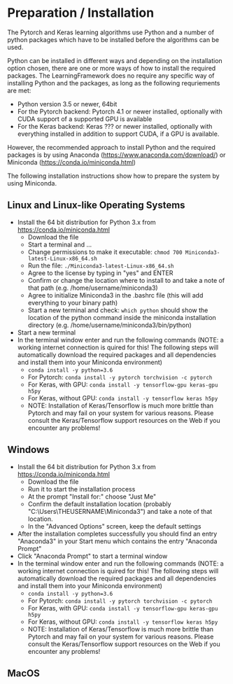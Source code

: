 # Preparation / Installation

The Pytorch and Keras learning algorithms use Python and a number of python packages which
have to be installed before the algorithms can be used.

Python can be installed in different ways and depending on the installation option chosen,
there are one or more ways of how to install the required packages. The LearningFramework 
does no require any specific way of installing Python and the packages, as long as the following
requriements are met:

* Python version 3.5 or newer, 64bit
* For the Pytorch backend: Pytorch 4.1 or newer installed, optionally with CUDA support of a 
  supported GPU is available
* For the Keras backend: Keras ??? or newer installed, optionally with everything installed in 
  addition to support CUDA, if a GPU is available. 

However, the recommended approach to install Python and the required packages is by using
Anaconda (https://www.anaconda.com/download/) or Miniconda (https://conda.io/miniconda.html)

The following installation instructions show how to prepare the system by using Miniconda.

## Linux and Linux-like Operating Systems

* Install the 64 bit distribution for Python 3.x from https://conda.io/miniconda.html
  * Download the file
  * Start a terminal and ...
  * Change permissions to make it executable:
    `chmod 700 Miniconda3-latest-Linux-x86_64.sh`
  * Run the file:
    `./Miniconda3-latest-Linux-x86_64.sh`
  * Agree to the license by typing in "yes" and ENTER
  * Confirm or change the location where to install to and take a note of that path (e.g. /home/username/miniconda3)
  * Agree to initialize Miniconda3 in the .bashrc file (this will add everything to your binary path)
  * Start a new terminal and check: `which python` should show the location of the python command inside
    the miniconda installation directory (e.g. /home/username/miniconda3/bin/python)
* Start a new terminal
* In the terminal window enter and run the following commands  (NOTE: a working internet connection is 
  quired for this! The following steps will automatically download the required packages and all dependencies
  and install them into your Miniconda environment)
  * `conda install -y python=3.6`
  * For Pytorch: `conda install -y pytorch torchvision -c pytorch`
  * For Keras, with GPU: `conda install -y tensorflow-gpu keras-gpu h5py`
  * For Keras, without GPU: `conda install -y tensorflow keras h5py`
  * NOTE: Installation of Keras/Tensorflow is much more brittle than Pytorch and may fail on your system for various
    reasons. Please consult the Keras/Tensorflow support resources on the Web if you encounter any problems!


## Windows

* Install the 64 bit distribution for Python 3.x from https://conda.io/miniconda.html
  * Download the file
  * Run it to start the installation process
  * At the prompt "Install for:" choose "Just Me"
  * Confirm the default installation location (probably "C:\Users\THEUSERNAME\Miniconda3") and
    take a note of that location.
  * In the "Advanced Options" screen, keep the default settings
* After the installation completes successfully you should find an entry "Anaconda3" in your Start menu
  which contains the entry "Anaconda Prompt"
* Click "Anaconda Prompt" to start a terminal window 
* In the terminal window enter and run the following commands  (NOTE: a working internet connection is 
  quired for this! The following steps will automatically download the required packages and all dependencies
  and install them into your Miniconda environment)
  * `conda install -y python=3.6`
  * For Pytorch: `conda install -y pytorch torchvision -c pytorch`
  * For Keras, with GPU: `conda install -y tensorflow-gpu keras-gpu h5py`
  * For Keras, without GPU: `conda install -y tensorflow keras h5py`
  * NOTE: Installation of Keras/Tensorflow is much more brittle than Pytorch and may fail on your system for various
    reasons. Please consult the Keras/Tensorflow support resources on the Web if you encounter any problems!

## MacOS


